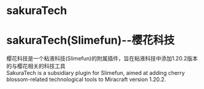 # sakuraTech
sakuraTech(Slimefun)--樱花科技<br>
=
樱花科技是一个粘液科技(Slimefun)的附属插件，旨在粘液科技中添加1.20.2版本的与樱花相关的科技工具<br>
SakuraTech is a subsidiary plugin for Slimefun, aimed at adding cherry blossom-related technological tools to Miracraft version 1.20.2.
